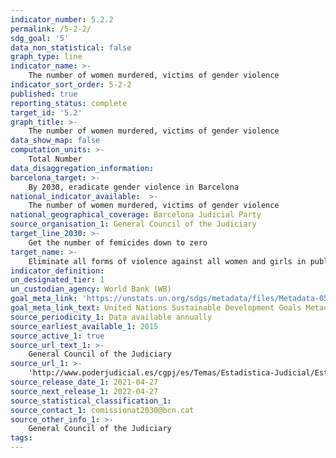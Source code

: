 ```yaml
---
indicator_number: 5.2.2
permalink: /5-2-2/
sdg_goal: '5'
data_non_statistical: false
graph_type: line
indicator_name: >-
    The number of women murdered, victims of gender violence
indicator_sort_order: 5-2-2
published: true
reporting_status: complete
target_id: '5.2'
graph_title: >-
    The number of women murdered, victims of gender violence
data_show_map: false
computation_units: >-
    Total Number
data_disaggregation_information:
barcelona_target: >-
    By 2030, eradicate gender violence in Barcelona
national_indicator_available:  >-
    The number of women murdered, victims of gender violence
national_geographical_coverage: Barcelona Judicial Party
source_organisation_1: General Council of the Judiciary
target_line_2030: >-
    Get the number of femicides down to zero
target_name: >-
    Eliminate all forms of violence against all women and girls in public and private spheres, including human trafficking and sexual exploitation, as well as other kinds of exploitation
indicator_definition:
un_designated_tier: 1
un_custodian_agency: World Bank (WB)
goal_meta_link: 'https://unstats.un.org/sdgs/metadata/files/Metadata-05-02-02.pdf'
goal_meta_link_text: United Nations Sustainable Development Goals Metadata (pdf 894kB)
source_periodicity_1: Data available annually
source_earliest_available_1: 2015
source_active_1: true
source_url_text_1: >-
    General Council of the Judiciary
source_url_1: >- 
    'http://www.poderjudicial.es/cgpj/es/Temas/Estadistica-Judicial/Estadistica-por-temas/Datos-penales--civiles-y-laborales/Violencia-domestica-y-Violencia-de-genero/Datos-sobre-Violencia-sobre-la-mujer-en-la-estadistica-del-CGPJ/'
source_release_date_1: 2021-04-27
source_next_release_1: 2022-04-27
source_statistical_classification_1: 
source_contact_1: comissionat2030@bcn.cat
source_other_info_1: >-
    General Council of the Judiciary
tags:
---
```

